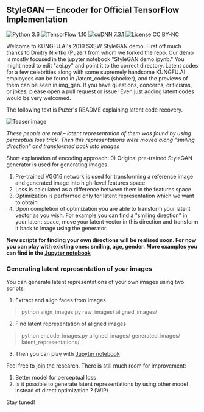 ## StyleGAN &mdash; Encoder for Official TensorFlow Implementation
![Python 3.6](https://img.shields.io/badge/python-3.6-green.svg?style=plastic)
![TensorFlow 1.10](https://img.shields.io/badge/tensorflow-1.10-green.svg?style=plastic)
![cuDNN 7.3.1](https://img.shields.io/badge/cudnn-7.3.1-green.svg?style=plastic)
![License CC BY-NC](https://img.shields.io/badge/license-CC_BY--NC-green.svg?style=plastic)

Welcome to KUNGFU.AI's 2019 SXSW StyleGAN demo.
First off much thanks to Dmitry Nikitko ([Puzer](https://github.com/Puzer)) from whom we forked the repo. 
Our demo is mostly focused in the jupyter notebook "StyleGAN demo.ipynb." You might need to edit "aei.py" and point it to the correct directory. 
Latent codes for a few celebrities along with some supremely handsome KUNGFU.AI employees can be found in /latent_codes (shocker), and the previews of them can be seen in img_gen. 
If you have questions, concerns, criticisms, or jokes, please open a pull request or issue! Even just adding latent codes would be very welcomed. 

The following text is Puzer's README explaining latent code recovery. 

![Teaser image](./teaser.png)

*These people are real &ndash; latent representation of them was found by using perceptual loss trick. Then this representations were moved along "smiling direction" and transformed back into images*

Short explanation of encoding approach:
0) Original pre-trained StyleGAN generator is used for generating images
1) Pre-trained VGG16 network is used for transforming a reference image and generated image into high-level features space
2) Loss is calculated as a difference between them in the features space
3) Optimization is performed only for latent representation which we want to obtain. 
4) Upon completion of optimization you are able to transform your latent vector as you wish. For example you can find a "smiling direction" in your latent space, move your latent vector in this direction and transform it back to image using the generator. 

**New scripts for finding your own directions will be realised soon. For now you can play with existing ones: smiling, age, gender.**
**More examples you can find in the [Jupyter notebook](https://github.com/Puzer/stylegan/blob/master/Play_with_latent_directions.ipynb)**

### Generating latent representation of your images
You can generate latent representations of your own images using two scripts:
1) Extract and align faces from images
> python align_images.py raw_images/ aligned_images/

2) Find latent representation of aligned images
> python encode_images.py aligned_images/ generated_images/ latent_representations/

3) Then you can play with [Jupyter notebook](https://github.com/Puzer/stylegan/blob/master/Play_with_latent_directions.ipynb)

Feel free to join the research. There is still much room for improvement:
1) Better model for perceptual loss
2) Is it possible to generate latent representations by using other model instead of direct optimization ? (WIP)

Stay tuned!

